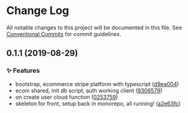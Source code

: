 # Change Log

All notable changes to this project will be documented in this file.
See [Conventional Commits](https://conventionalcommits.org) for commit guidelines.

<a name="0.1.1"></a>
## 0.1.1 (2019-08-29)


### :sparkles: Features

* bootstrap, ecommerce stripe platform with typescript ([d9ea004](https://github.com/caldera-digital/platform/commit/d9ea004))
* ecom shared, init db script, auth working client ([9306579](https://github.com/caldera-digital/platform/commit/9306579))
* on create user cloud function ([0253759](https://github.com/caldera-digital/platform/commit/0253759))
* skeleton for front, setup back in monorepo, all running! ([a2e63fc](https://github.com/caldera-digital/platform/commit/a2e63fc))
